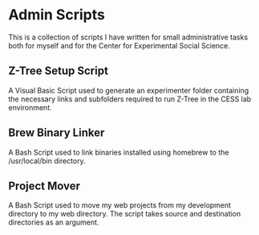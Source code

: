 Admin Scripts
=============
This is a collection of scripts I have written for small
administrative tasks both for myself and for the Center for
Experimental Social Science.


Z-Tree Setup Script
--------------
A Visual Basic Script used to generate an experimenter folder
containing the necessary links and subfolders required to run
Z-Tree in the CESS lab environment.

Brew Binary Linker
------------------
A Bash Script used to link binaries installed using homebrew
to the /usr/local/bin directory.

Project Mover
------------------
A Bash Script used to move my web projects from my development
directory to my web directory. The script takes source and 
destination directories as an argument.
